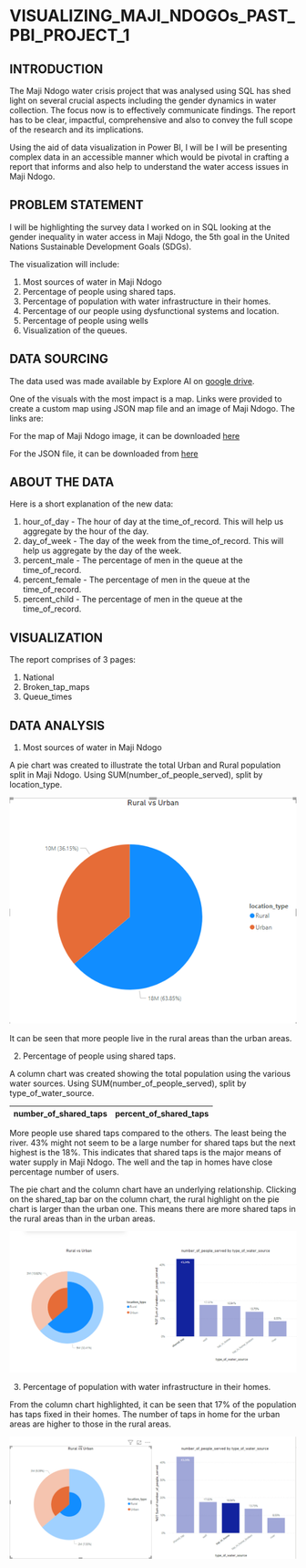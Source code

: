 # VISUALIZING_MAJI_NDOGOs_PAST_PBI_PROJECT_1
## INTRODUCTION
The Maji Ndogo water crisis project that was analysed using SQL has shed light on several crucial aspects including the gender dynamics in water collection. The focus now is to effectively communicate findings. The report has to be clear, impactful, comprehensive and also to convey the full scope of the research and its implications. 

Using the aid of data visualization in Power BI, I will be I will be presenting complex data in an accessible manner which would be pivotal in crafting a report that informs and also help to understand the water access issues in Maji Ndogo.

## PROBLEM STATEMENT
I will be highlighting the survey data I worked on in SQL looking at the gender inequality in water access in Maji Ndogo, the 5th goal in the United Nations Sustainable Development Goals (SDGs).

The visualization will include:

1.	Most sources of water in Maji Ndogo
2.	Percentage of people using shared taps. 
3.	Percentage of population with water infrastructure in their homes. 
4.	Percentage of our people using dysfunctional systems and location.
5.	Percentage of people using wells
6.	Visualization of the queues.

## DATA SOURCING
The data used was made available by Explore AI on [google drive](https://drive.google.com/file/d/1HqxFD09_i7rEXqZaBrkQ1nPIK4bkPAtC/view?usp=drive_link).

One of the visuals with the most impact is a map. Links were provided to create a custom map using JSON map file and an image of Maji Ndogo. The links are:

For the map of Maji Ndogo image, it can be downloaded [here](https://drive.google.com/file/d/15pUXLQuf6p06_ygPjbkY3UJ7Z7FXlfsp/view?usp=sharing) 

For the JSON file, it can be downloaded from [here](https://drive.google.com/file/d/1TGqT7SHLU9y00GazEkxhQzGit2KEPfmp/view?usp=sharing)

## ABOUT THE DATA
Here is a short explanation of the new data: 

1.	hour_of_day - The hour of day at the time_of_record. This will help us aggregate by the hour of the day. 
2.	day_of_week - The day of the week from the time_of_record. This will help us aggregate by the day of the week. 
3.	percent_male - The percentage of men in the queue at the time_of_record. 
4.	percent_female - The percentage of men in the queue at the time_of_record. 
5.	percent_child - The percentage of men in the queue at the time_of_record.

## VISUALIZATION
The report comprises of 3 pages:
1.	National
2.	Broken_tap_maps
3.	Queue_times

## DATA ANALYSIS 
1.	Most sources of water in Maji Ndogo

A pie chart was created to illustrate the total Urban and Rural population split in Maji Ndogo. Using SUM(number_of_people_served), split by location_type.

  ![](rural_vs_urban.png)

It can be seen that more people live in the rural areas than the urban areas.

2.	Percentage of people using shared taps.
   
A column chart was created showing the total population using the various water sources. Using SUM(number_of_people_served), split by type_of_water_source.

number_of_shared_taps      |  percent_of_shared_taps         
:-------------------------:|:--------------------------------:                                       

  
More people use shared taps compared to the others. The least being the river. 43% might not seem to be a large number for shared taps but the next highest is the 18%. This indicates that shared taps is the major means of water supply in Maji Ndogo. The well and the tap in homes have close percentage number of users.

The pie chart and the column chart have an underlying relationship. Clicking on the shared_tap bar on the column chart, the rural highlight on the pie chart is larger than the urban one. This means there are more shared taps in the rural areas than in the urban areas.

  ![](shared_taps_chart.png)

3.	Percentage of population with water infrastructure in their homes. 

From the column chart highlighted, it can be seen that 17% of the population has taps fixed in their homes. The number of taps in home for the urban areas are higher to those in the rural areas.
  
  ![](tap_in_home.png)




